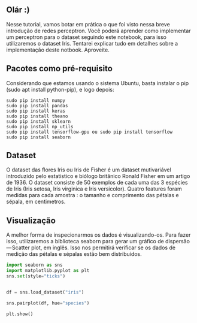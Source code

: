 ## Olár :)

Nesse tutorial, vamos botar em prática o que foi visto nessa breve introdução de redes perceptron.
Você poderá aprender como implementar um perceptron para o dataset seguindo este notebook, para isso utilizaremos o dataset Iris. Tentarei explicar tudo em detalhes sobre a implementação deste notbook. Aproveite.

## Pacotes como pré-requisito

Considerando que estamos usando o sistema Ubuntu, basta instalar o pip (sudo apt install python-pip), e logo depois:

    sudo pip install numpy
    sudo pip install pandas
    sudo pip install keras
    sudo pip install theano
    sudo pip install sklearn
    sudo pip install np_utils
    sudo pip install tensorflow-gpu ou sudo pip install tensorflow
    sudo pip install seaborn

## Dataset

O dataset das flores Iris ou Iris de Fisher é um dataset mutivariável introduzido pelo estatistico e biólogo britânico Ronald Fisher em um artigo de 1936. O dataset consiste de 50 exemplos de cada uma das 3 espécies de Iris (Iris setosa, Iris virginica e Iris versicolor). Quatro features foram medidas para cada amostra : o tamanho e comprimento das pétalas e sépala, em centimetros.

## Visualização

A melhor forma de inspecionarmos os dados é visualizando-os. Para fazer isso, utilizaremos a biblioteca seaborn para gerar um gráfico de dispersão — Scatter plot, em inglês. Isso nos permitirá verificar se os dados de medição das pétalas e sépalas estão bem distribuídos.

```python
import seaborn as sns
import matplotlib.pyplot as plt
sns.set(style="ticks")


df = sns.load_dataset("iris")

sns.pairplot(df, hue="species")

plt.show()
```
